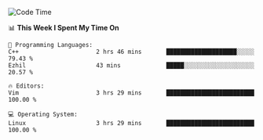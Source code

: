 <!-- [![Top Langs](https://github-readme-stats.vercel.app/api/top-langs/?username=gagahsyuja&theme=dracula&hide_border=true&border_radius=7)](https://github.com/anuraghazra/github-readme-stats) -->

<!--START_SECTION:waka-->
![Code Time](http://img.shields.io/badge/Code%20Time-198%20hrs-blue)

📊 **This Week I Spent My Time On** 

```text
💬 Programming Languages: 
C++                      2 hrs 46 mins       ████████████████████░░░░░   79.43 % 
Ezhil                    43 mins             █████░░░░░░░░░░░░░░░░░░░░   20.57 % 

🔥 Editors: 
Vim                      3 hrs 29 mins       █████████████████████████   100.00 % 

💻 Operating System: 
Linux                    3 hrs 29 mins       █████████████████████████   100.00 % 
```


<!--END_SECTION:waka-->

